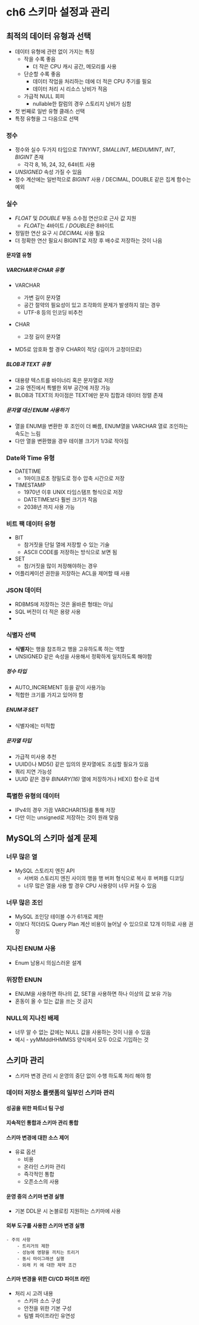 # ch6 스키마 설정과 관리
## 최적의 데이터 유형과 선택

- 데이터 유형에 관련 없이 가지는 특징
    - 작을 수록 좋음
        - 더 작은 CPU 캐시 공간, 메모리를 사용
    - 단순할 수록 좋음
        - 데이터 작업을 처리하는 데에 더 적은 CPU 주기를 필요
        - 데이터 처리 시 리소스 낭비가 적음
    - 가급적 NULL 회피
        - nullable한 칼럼의 경우 스토리지 낭비가 심함
- 첫 번째로 일반 유형 클래스 선택
- 특정 유형을 그 다음으로 선택

### 정수

- 정수와 실수 두가지 타입으로 *TINYINT*, *SMALLINT*, *MEDIUMINT*, *INT*, *BIGINT* 존재
    - 각각 8, 16, 24, 32, 64비트 사용
- *UNSIGNED* 속성 가질 수 있음
- 정수 계산에는 일반적으로 *BIGINT* 사용 / DECIMAL, DOUBLE 같은 집계 함수는 예외

### 실수

- *FLOAT* 및 *DOUBLE* 부동 소수점 연산으로 근사 값 지원
    - *FLOAT*는 4바이트 / *DOUBLE*은 8바이트
- 정밀한 연산 요구 시 *DECIMAL* 사용 필요
- 더 정확한 연산 필요시 BIGINT로 저장 후 배수로 저장하는 것이 나음

#### 문자열 유형

##### VARCHAR와 CHAR 유형

- VARCHAR
    - 가변 길이 문자열
    - 공간 절약의 필요성이 있고 조각화의 문제가 발생하지 않는 경우
    - UTF-8 등의 인코딩 비추천
- CHAR
    - 고정 길이 문자열

- MD5로 암호화 할 경우 CHAR이 적당 (길이가 고정이므로)

##### BLOB과 TEXT 유형

- 대용량 텍스트를 바이너리 혹은 문자열로 저장
- 고유 엔진에서 특별한 외부 공간에 저장 가능
- BLOB과 TEXT의 차이점은 TEXT에만 문자 집합과 데이터 정렬 존재

##### 문자열 대신 ENUM 사용하기

- 열을 ENUM을 변환한 후 조인이 더 빠름, ENUM열을 VARCHAR 열로 조인하는 속도는 느림
- 다만 열을 변환했을 경우 테이블 크기가 1/3로 작아짐

### Date와 Time 유형

- DATETIME
    - 1마이크로초 정밀도로 정수 압축 시간으로 저장
- TIMESTAMP
    - 1970년 이후 UNIX 타임스탬프 형식으로 저장
    - DATETIME보다 훨씬 크기가 작음
    - 2038년 까지 사용 가능

### 비트 팩 데이터 유형

- BIT
    - 참거짓을 단일 열에 저장할 수 있는 기술
    - ASCII CODE를 저장하는 방식으로 보면 됨
- SET
    - 참/거짓을 많이 저장해야하는 경우
- 어플리케이션 권한을 저장하는 ACL을 제어할 때 사용

### JSON 데이터

- RDBMS에 저장하는 것은 올바른 형태는 아님
- SQL 버전이 더 적은 용량 사용
- 

### 식별자 선택

- **식별자**는 행을 참조하고 행을 고유하도록 하는 역할
- UNSIGNED 같은 속성을 사용해서 정확하게 일치하도록 해야함

##### 정수 타입

- AUTO_INCREMENT 등을 같이 사용가능
- 적합한 크기를 가지고 있어야 함

##### ENUM과 SET

- 식별자에는 미적합

##### 문자열 타입

- 가급적 미사용 추천
- UUID()나 MD5() 같은 임의의 문자열에도 조심할 필요가 있음
- 쿼리 지연 가능성
- UUID 같은 경우 *BINARY(16)* 열에 저장하거나 HEX() 함수로 검색

### 특별한 유형의 데이터

- IPv4의 경우 가끔 VARCHAR(15)를 통해 저장
- 다만 이는 unsigned로 저장하는 것이 원래 맞음

## MySQL의 스키마 설계 문제

### 너무 많은 열

- MySQL 스토리지 엔진 API
    - 서버와 스토리지 엔진 사이의 행을 행 버퍼 형식으로 복사 후 버퍼를 디코딩
    - 너무 많은 열을 사용 할 경우 CPU 사용량이 너무 커질 수 있음

### 너무 많은 조인

- MySQL 조인당 테이블 수가 61개로 제한
- 이보다 적더라도 Query Plan 계산 비용이 늘어날 수 있으므로 12개 이하로 사용 권장 

### 지나친 ENUM 사용

- Enum 남용시 의심스러운 설계

### 위장한 ENUN

- ENUM을 사용하면 하나의 값, SET을 사용하면 하나 이상의 값 보유 가능
- 혼동이 올 수 있는 값을 쓰는 것 금지

### NULL의 지나친 배제

- 너무 알 수 없는 값에는 NULL 값을 사용하는 것이 나을 수 있음
- 예시 - yyMMddHHMMSS 양식에서 모두 0으로 기입하는 것

## 스키마 관리

- 스키마 변경 관리 시 운영의 중단 없이 수행 하도록 처리 해야 함

### 데이터 저장소 플랫폼의 일부인 스키마 관리

#### 성공을 위한 파트너 팀 구성

#### 지속적인 통합과 스키마 관리 통합

#### 스키마 변경에 대한 소스 제어
- 유료 옵션
    - 비용
    - 온라인 스키마 관리
    - 즉각적인 통합
    - 오픈소스의 사용

#### 운영 중의 스키마 변경 실행
- 기본 DDL문 시 논블로킹 지원하는 스키마에 사용

#### 외부 도구를 사용한 스키마 변경 실행
    - 주의 사항
        - 트리거의 제한
        - 성능에 영향을 끼치는 트리거
        - 동시 마이그래션 실행
        - 외래 키 에 대한 제약 조건

#### 스키마 변경을 위한 CI/CD 파이프 라인
- 처리 시 고려 내용
    - 스키마 소스 구성
    - 안전을 위한 기본 구성
    - 팀별 파이프라인 유연성